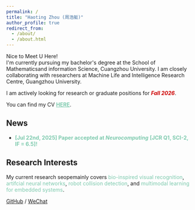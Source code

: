 ```yaml
---
permalink: /
title: "Haoting Zhou (周浩艇)"
author_profile: true
redirect_from: 
  - /about/
  - /about.html
---
```



Nice to Meet U Here!  
I'm currently pursuing my bachelor's degree at the School of Mathematicsand information Science, Cuangzhou University. 
I am closely collaborating with researchers at Machine Life and Intelligence Research Centre, Guangzhou University.


I am actively looking for research or graduate positions for ***<font color = '#CC0000'>Fall 2026</font>***.  

You can find my CV <a href="../assets/CV_HaotingZhou.pdf" style="color: #7ECAAE; text-decoration-color: #7ECAAE;"><strong>HERE</strong></a>.


## News

* **<font color = '#7ECAAE'>[Jul 22nd, 2025] Paper accepted at </font>** ***<font color = '#7ECAAE'>Neurocomputing</font>*** **<font color = '#7ECAAE'>[JCR Q1, SCI-2, IF = 6.5]!</font>**



## Research Interests

My current research seopemainly covers <font color = '#7ECAAE'>bio-inspired visual recognition</font>, <font color = '#7ECAAE'>artifcial neural networks</font>, <font color = '#7ECAAE'>robot collision detection</font>, and <font color = '#7ECAAE'>multimodal learning for embedded systems</font>.




[GitHub](https://github.com/HaotingZhou) / [WeChat](../images/WeChat_haoting.png) 

